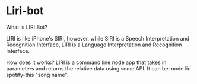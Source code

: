 # Liri-bot 
What is LIRI Bot?

LIRI is like iPhone's SIRI, however, while SIRI is a Speech Interpretation and Recognition Interface, LIRI is a Language Interpretation and Recognition Interface.

How does it works?
 LIRI is a command line node app that takes in parameters and returns the relative data using some API. It can be:
 node liri spotify-this "song name". 
